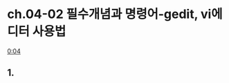 # ch.04-02 필수개념과 명령어-gedit, vi에디터 사용법

[0:04](https://youtu.be/X7YW1kCs6lg?list=PLVsNizTWUw7EJ9z-LW3lv3VC-6HI9I3hN&t=4)

## 1. 